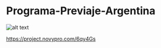 # Programa-Previaje-Argentina



![alt text]([http://url/to/img.png](https://project.novypro.com/6qy4Gs))

https://project.novypro.com/6qy4Gs
